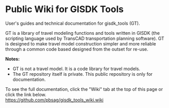 # Public Wiki for GISDK Tools
User's guides and technical documentation for gisdk_tools (GT).

GT is a library of travel modeling functions and tools written in GISDK (the scripting language used by TransCAD transportation planning software). GT is designed to make travel model construction simpler and more reliable through a common code based designed from the outset for re-use.

**Notes:**
  * GT is not a travel model. It is a code library for travel models.
  * The GT repository itself is private. This public repository is only for documentation.

To see the full documentation, click the "Wiki" tab at the top of this page or click the link below.  
https://github.com/pbsag/gisdk_tools_wiki.wiki
